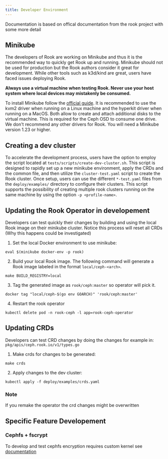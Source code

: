 ```yaml
---
title: Developer Environment
---
```


Documentation is based on offical documentation from the rook project with some more detail

## Minikube

The developers of Rook are working on Minikube and thus it is the recommended way to quickly get
Rook up and running. Minikube should not be used for production but the Rook authors
consider it great for development. While other tools such as k3d/kind are great, users have faced
issues deploying Rook.

**Always use a virtual machine when testing Rook. Never use your host system where local devices may mistakenly be consumed.**

To install Minikube follow the [official
guide](https://minikube.sigs.k8s.io/docs/start/). It is recommended to use the
kvm2 driver when running on a Linux machine and the hyperkit driver when running on a MacOS. Both
allow to create and attach additional disks to the virtual machine. This is required for the Ceph
OSD to consume one drive.  We don't recommend any other drivers for Rook. You will need a Minikube
version 1.23 or higher.

## Creating a dev cluster

To accelerate the development process, users have the option to employ the script located
at `tests/scripts/create-dev-cluster.sh`. This script is designed to rapidly set
up a new minikube environment, apply the CRDs and the common file, and then utilize the
`cluster-test.yaml` script to create the Rook cluster. Once setup, users can use the different `*-test.yaml`
files from the `deploy/examples/` directory to configure their clusters. This script supports
the possibility of creating multiple rook clusters running on the same machine by using the option
`-p <profile-name>`.


## Updating the Rook Operator in developement

Developers can test quickly their changes by building and using the local Rook image
on their minikube cluster. Notice this process will reset all CRDs (Why this happens
could be investigated)

1) Set the local Docker environment to use minikube:

```console
eval $(minikube docker-env -p rook)
```

2) Build your local Rook image. The following command will generate a Rook image
labeled in the format `local/ceph-<arch>`.

```console
make BUILD_REGISTRY=local
```

3) Tag the generated image as `rook/ceph:master` so operator will pick it.

```console
docker tag "local/ceph-$(go env GOARCH)" 'rook/ceph:master'
```

4) Restart the rook operator

```console
kubectl delete pod -n rook-ceph -l app=rook-ceph-operator
```

## Updating CRDs

Developers can test CRD changes by doing the changes for example in:
`pkg/apis/ceph.rook.io/v1/types.go`

1) Make crds for changes to be generated:

```console
make crds
```

2) Apply changes to the dev cluster:

```console
kubectl apply -f deploy/examples/crds.yaml
```

### Note
If you remake the operator the crd changes might be overwritten

## Specific Feature Developement

### Cephfs + fscrypt

To develop and test cephfs encryption requires custom kernel see
[documentation](fscrypt-dev/developement.md)
